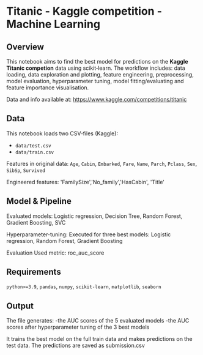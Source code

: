# Titanic - Kaggle competition - Machine Learning 

## Overview
This notebook aims to find the best model for predictions on the **Kaggle Titanic competion** data using  scikit‑learn. The workflow includes: data loading, data exploration and plotting, feature engineering, preprocessing, model evaluation, hyperparameter tuning, model fitting/evaluating and feature importance visualisation.

Data and info available at:
https://www.kaggle.com/competitions/titanic

## Data
This notebook loads two CSV‑files (Kaggle):
- `data/test.csv`
- `data/train.csv`

Features in original data:
`Age`, `Cabin`, `Embarked`, `Fare`, `Name`, `Parch`, `Pclass`, `Sex`, `SibSp`, `Survived`

Engineered features:
'FamilySize','No_family','HasCabin', 'Title'

## Model & Pipeline
Evaluated models: 
Logistic regression, Decision Tree, Random Forest, Gradient Boosting, SVC

Hyperparameter-tuning:
Executed for three best models: Logistic regression, Random Forest, Gradient Boosting

Evaluation
Used metric: roc_auc_score

## Requirements
`python>=3.9`, `pandas`, `numpy`, `scikit-learn`, `matplotlib`, `seaborn`

## Output
The file generates:
-the AUC scores of the 5 evaluated models
-the AUC scores after hyperparameter tuning of the 3 best models

It trains the best model on the full train data and makes predictions on the test data. The predictions are saved as submission.csv 



